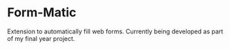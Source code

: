 # Form-Matic
Extension to automatically fill web forms. Currently being developed as part of my final year project.
